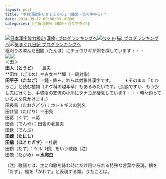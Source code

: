 ```yaml
---
layout: post
title: "手賀沼散歩０９１２その２（難読・当て字中心）"
date: 2014-09-12 00:00:00 +0900
categories: [手賀沼散歩（難読・当て字中心）]
---
```


[![](/syuusyuu9701/assets/images/手賀沼散歩０９１２その２（難読・当て字中心）-br_c_3028_1.gif)](http://blog.with2.net/link.php?1659096:3028 "日本漢字能力検定(漢検) ブログランキングへ")[日本漢字能力検定(漢検) ブログランキングへ](http://blog.with2.net/link.php?1659096:3028)[![](/syuusyuu9701/assets/images/手賀沼散歩０９１２その２（難読・当て字中心）-br_c_1348_1.gif)](http://blog.with2.net/link.php?1659096:1348 "ペット(猫) ブログランキングへ")[ペット(猫) ブログランキングへ](http://blog.with2.net/link.php?1659096:1348)[![](/syuusyuu9701/assets/images/手賀沼散歩０９１２その２（難読・当て字中心）-br_c_9257_1.gif)](http://blog.with2.net/link.php?1659096:9257 "気まぐれ日記 ブログランキングへ")[気まぐれ日記 ブログランキングへ](http://blog.with2.net/link.php?1659096:9257)  
稲刈りの済んだ田圃（たんぼ）にチュウサギが餌を探しています・・・  
![](/syuusyuu9701/assets/images/手賀沼散歩０９１２その２（難読・当て字中心）-9da638ffedc6d45983667bbd8b3b3b28.jpg)![](/syuusyuu9701/assets/images/手賀沼散歩０９１２その２（難読・当て字中心）-f5569f6f2d682816df99ca9a93d17320.jpg)  
＜田＞  
**田人（とうど**）　：農夫  
**田作（ごまめ）＝古女＝**鱓（一級対象）  
**田平子（たなご）**＝鰱・鱮←これらは対象外漢字です。　　　＊そのまま「たひらこ」と読む植物（キク科の越年草）もあるみたいです。（余談ですが、もう少し先に行くと、手賀沼の支流の小川にタナゴが棲息しています・・・時々釣っている人を見かけます。）  
田長鳥（たおさどり）：ホトトギスの別名  
田計里（たげり）＝田鳧  
田葛（くず）＝葛  
田爺（でんや）：田舎の老農夫  
田麩（でんぶ）  
**田螺（たにし）**  
**田鵑（ほととぎす）**＝杜鵑  
田鶴（たず）：ツル（鶴）をいう歌語（注）  
田鼈（たがめ）＝**水爬虫**  
  
（注）歌語とは、主に和歌を詠む時にだけ用いられる特殊な言葉や表現。鶴を「たず」、蛙を「かわず」と表現する類。うたことば。  